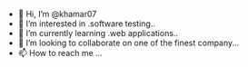- 👋 Hi, I’m @khamar07
- 👀 I’m interested in .software testing..
- 🌱 I’m currently learning .web applications..
- 💞️ I’m looking to collaborate on one of the finest company...
- 📫 How to reach me ...

<!---
khamar07/khamar07 is a ✨ special ✨ repository because its `README.md` (this file) appears on your GitHub profile.
You can click the Preview link to take a look at your changes.
--->
